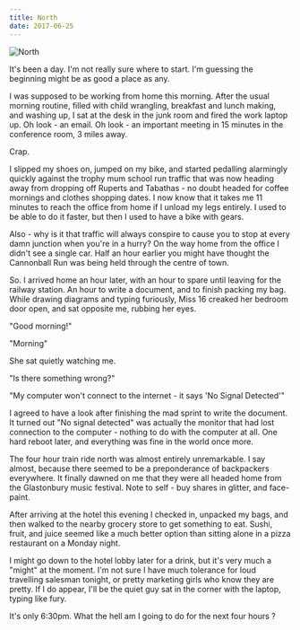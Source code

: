 ```yaml
---
title: North
date: 2017-06-25
---
```


![North](https://source.unsplash.com/cckf4TsHAuw/1600x900)

It's been a day. I'm not really sure where to start. I'm guessing the beginning might be as good a place as any.

I was supposed to be working from home this morning. After the usual morning routine, filled with child wrangling, breakfast and lunch making, and washing up, I sat at the desk in the junk room and fired the work laptop up. Oh look - an email. Oh look - an important meeting in 15 minutes in the conference room, 3 miles away.

Crap.

I slipped my shoes on, jumped on my bike, and started pedalling alarmingly quickly against the trophy mum school run traffic that was now heading away from dropping off Ruperts and Tabathas - no doubt headed for coffee mornings and clothes shopping dates. I now know that it takes me 11 minutes to reach the office from home if I unload my legs entirely. I used to be able to do it faster, but then I used to have a bike with gears.

Also - why is it that traffic will always conspire to cause you to stop at every damn junction when you're in a hurry? On the way home from the office I didn't see a single car. Half an hour earlier you might have thought the Cannonball Run was being held through the centre of town.

So. I arrived home an hour later, with an hour to spare until leaving for the railway station. An hour to write a document, and to finish packing my bag. While drawing diagrams and typing furiously, Miss 16 creaked her bedroom door open, and sat opposite me, rubbing her eyes.

"Good morning!"

"Morning"

She sat quietly watching me.

"Is there something wrong?"

"My computer won't connect to the internet - it says 'No Signal Detected'"

I agreed to have a look after finishing the mad sprint to write the document. It turned out "No signal detected" was actually the monitor that had lost connection to the computer - nothing to do with the computer at all. One hard reboot later, and everything was fine in the world once more.

The four hour train ride north was almost entirely unremarkable. I say almost, because there seemed to be a preponderance of backpackers everywhere. It finally dawned on me that they were all headed home from the Glastonbury music festival. Note to self - buy shares in glitter, and face-paint.

After arriving at the hotel this evening I checked in, unpacked my bags, and then walked to the nearby grocery store to get something to eat. Sushi, fruit, and juice seemed like a much better option than sitting alone in a pizza restaurant on a Monday night.

I might go down to the hotel lobby later for a drink, but it's very much a "might" at the moment. I'm not sure I have much tolerance for loud travelling salesman tonight, or pretty marketing girls who know they are pretty. If I do appear, I'll be the quiet guy sat in the corner with the laptop, typing like fury.

It's only 6:30pm. What the hell am I going to do for the next four hours ?